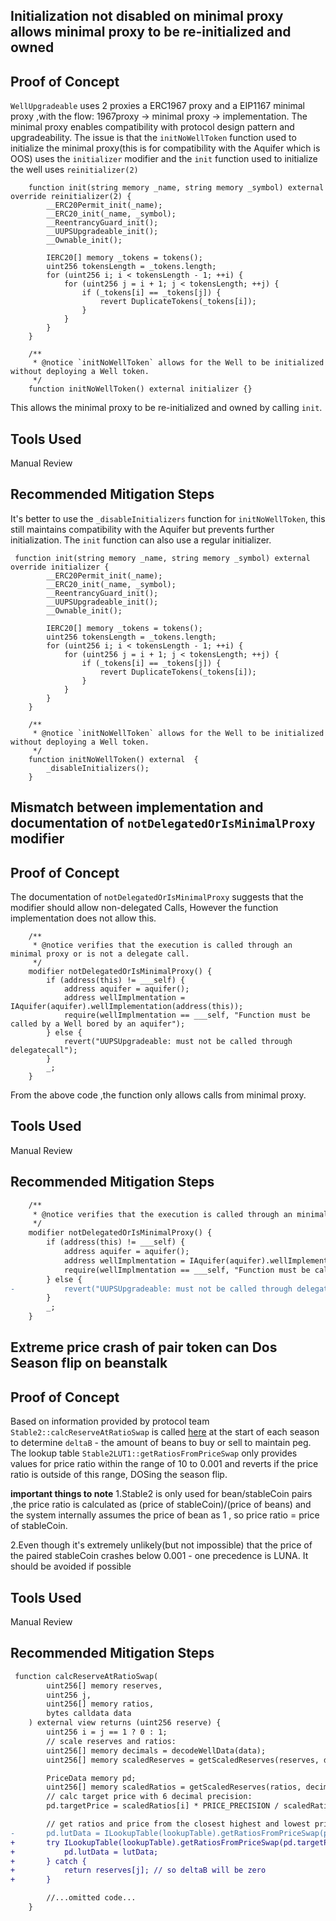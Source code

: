 ## Initialization not disabled on minimal proxy allows minimal proxy to be re-initialized and owned

## Proof of Concept

`WellUpgradeable` uses 2 proxies a ERC1967 proxy and a EIP1167 minimal proxy ,with the flow: 1967proxy -> minimal proxy -> implementation. The minimal proxy enables compatibility with protocol design pattern and upgradeability. The issue is that the `initNoWellToken` function used to initialize the minimal proxy(this is for compatibility with the Aquifer which is OOS) uses the `initializer` modifier and the `init` function used to initialize the well uses `reinitializer(2)` 
```solidity
    function init(string memory _name, string memory _symbol) external override reinitializer(2) {
        __ERC20Permit_init(_name);
        __ERC20_init(_name, _symbol);
        __ReentrancyGuard_init();
        __UUPSUpgradeable_init();
        __Ownable_init();

        IERC20[] memory _tokens = tokens();
        uint256 tokensLength = _tokens.length;
        for (uint256 i; i < tokensLength - 1; ++i) {
            for (uint256 j = i + 1; j < tokensLength; ++j) {
                if (_tokens[i] == _tokens[j]) {
                    revert DuplicateTokens(_tokens[i]);
                }
            }
        }
    }

    /**
     * @notice `initNoWellToken` allows for the Well to be initialized without deploying a Well token.
     */
    function initNoWellToken() external initializer {} 
```

This allows the minimal proxy to be re-initialized and owned by calling `init`.

## Tools Used

Manual Review

## Recommended Mitigation Steps

It's better to use the `_disableInitializers` function for `initNoWellToken`, this still maintains compatibility with the Aquifer but prevents further initialization.
The `init` function can also use a regular initializer.

```solidity
 function init(string memory _name, string memory _symbol) external override initializer {
        __ERC20Permit_init(_name);
        __ERC20_init(_name, _symbol);
        __ReentrancyGuard_init();
        __UUPSUpgradeable_init();
        __Ownable_init();

        IERC20[] memory _tokens = tokens();
        uint256 tokensLength = _tokens.length;
        for (uint256 i; i < tokensLength - 1; ++i) {
            for (uint256 j = i + 1; j < tokensLength; ++j) {
                if (_tokens[i] == _tokens[j]) {
                    revert DuplicateTokens(_tokens[i]);
                }
            }
        }
    }

    /**
     * @notice `initNoWellToken` allows for the Well to be initialized without deploying a Well token.
     */
    function initNoWellToken() external  {
        _disableInitializers();
    }
```

## Mismatch between implementation and documentation of `notDelegatedOrIsMinimalProxy` modifier

## Proof of Concept

The documentation of `notDelegatedOrIsMinimalProxy` suggests that the modifier should allow non-delegated Calls, However the function implementation does not allow this.

```solidity
    /**
     * @notice verifies that the execution is called through an minimal proxy or is not a delegate call.
     */
    modifier notDelegatedOrIsMinimalProxy() {
        if (address(this) != ___self) {
            address aquifer = aquifer();
            address wellImplmentation = IAquifer(aquifer).wellImplementation(address(this));
            require(wellImplmentation == ___self, "Function must be called by a Well bored by an aquifer");
        } else {
            revert("UUPSUpgradeable: must not be called through delegatecall");
        }
        _;
    }
```

From the above code ,the function only allows calls from minimal proxy.

## Tools Used

Manual Review

## Recommended Mitigation Steps

```diff
    /**
     * @notice verifies that the execution is called through an minimal proxy or is not a delegate call.
     */
    modifier notDelegatedOrIsMinimalProxy() {
        if (address(this) != ___self) {
            address aquifer = aquifer();
            address wellImplmentation = IAquifer(aquifer).wellImplementation(address(this));
            require(wellImplmentation == ___self, "Function must be called by a Well bored by an aquifer");
        } else {
-           revert("UUPSUpgradeable: must not be called through delegatecall");
        }
        _;
    }
```

## Extreme price crash of pair token can Dos Season flip on beanstalk

## Proof of Concept

Based on information provided by protocol team `Stable2::calcReserveAtRatioSwap` is called [here](https://github.com/BeanstalkFarms/Beanstalk/blob/8bd11a21f753c36b7449e2189a1a84306126bbf4/protocol/contracts/libraries/Minting/LibWellMinting.sol#L182C1-L195C6) at the start of each season to determine `deltaB` - the amount of beans to buy or sell to maintain peg. The lookup table `Stable2LUT1::getRatiosFromPriceSwap` only provides values for price ratio within the range of 10 to 0.001 and reverts if the price ratio is outside of this range, DOSing the season flip.

**important things to note**
1.Stable2 is only used for bean/stableCoin pairs ,the price ratio is calculated as (price of stableCoin)/(price of beans) and the system internally assumes the price of bean as 1 , so price ratio = price of stableCoin.

2.Even though it's extremely unlikely(but not impossible) that the price of the paired stableCoin crashes below 0.001 - one precedence is LUNA. It should be avoided if possible 

## Tools Used

Manual Review

## Recommended Mitigation Steps

```diff
 function calcReserveAtRatioSwap(
        uint256[] memory reserves,
        uint256 j,
        uint256[] memory ratios,
        bytes calldata data
    ) external view returns (uint256 reserve) {
        uint256 i = j == 1 ? 0 : 1;
        // scale reserves and ratios:
        uint256[] memory decimals = decodeWellData(data);
        uint256[] memory scaledReserves = getScaledReserves(reserves, decimals);

        PriceData memory pd;
        uint256[] memory scaledRatios = getScaledReserves(ratios, decimals);
        // calc target price with 6 decimal precision:
        pd.targetPrice = scaledRatios[i] * PRICE_PRECISION / scaledRatios[j];

        // get ratios and price from the closest highest and lowest price from targetPrice:
-       pd.lutData = ILookupTable(lookupTable).getRatiosFromPriceSwap(pd.targetPrice);
+       try ILookupTable(lookupTable).getRatiosFromPriceSwap(pd.targetPrice) returns(ILookupTable.PriceData memory lutData) {
+           pd.lutData = lutData;
+       } catch {
+           return reserves[j]; // so deltaB will be zero
+       }

        //...omitted code...
    }
```